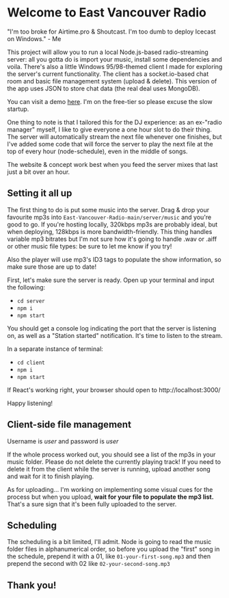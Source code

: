 # Welcome to East Vancouver Radio

"I'm too broke for Airtime.pro & Shoutcast. I'm too dumb to deploy Icecast on Windows." - Me

This project will allow you to run a local Node.js-based radio-streaming server: all you gotta do is import your music, install some dependencies and voila. There's also a little Windows 95/98-themed client I made for exploring the server's current functionality. The client has a socket.io-based chat room and basic file management system (upload & delete). This version of the app uses JSON to store chat data (the real deal uses MongoDB). 

You can visit a demo [here](http://sleepy-dusk-99333.herokuapp.com/). I'm on the free-tier so please excuse the slow startup.

One thing to note is that I tailored this for the DJ experience: as an ex-"radio manager" myself, I like to give everyone a one hour slot to do their thing. The server will automatically stream the next file whenever one finishes, but I've added some code that will force the server to play the next file at the top of every hour (node-schedule), even in the middle of songs.

The website & concept work best when you feed the server mixes that last just a bit over an hour.

## Setting it all up

The first thing to do is put some music into the server. Drag & drop your favourite mp3s into `East-Vancouver-Radio-main/server/music` and you're good to go. If you're hosting locally, 320kbps mp3s are probably ideal, but when deploying, 128kbps is more bandwidth-friendly. This thing handles variable mp3 bitrates but I'm not sure how it's going to handle .wav or .aiff or other music file types: be sure to let me know if you try!

Also the player will use mp3's ID3 tags to populate the show information, so make sure those are up to date!

First, let's make sure the server is ready. Open up your terminal and input the following:

- `cd server`
- `npm i`
- `npm start`

You should get a console log indicating the port that the server is listening on, as well as a "Station started" notification. It's time to listen to the stream.

In a separate instance of terminal:

- `cd client`
- `npm i`
- `npm start`

If React's working right, your browser should open to http://localhost:3000/

Happy listening!

## Client-side file management

Username is _user_ and password is _user_

If the whole process worked out, you should see a list of the mp3s in your music folder. Please do not delete the currently playing track! If you need to delete it from the client while the server is running, upload another song and wait for it to finish playing.

As for uploading... I'm working on implementing some visual cues for the process but when you upload, **wait for your file to populate the mp3 list.** That's a sure sign that it's been fully uploaded to the server.

## Scheduling

The scheduling is a bit limited, I'll admit. Node is going to read the music folder files in alphanumerical order, so before you upload the "first" song in the schedule, prepend it with a 01, like `01-your-first-song.mp3` and then prepend the second with 02 like `02-your-second-song.mp3` 

## Thank you!
